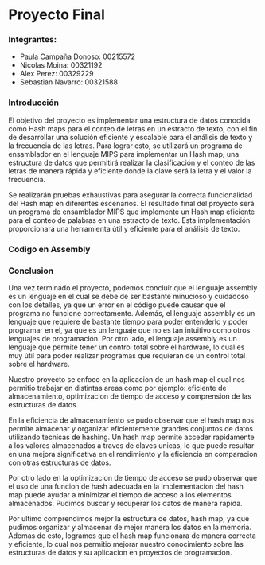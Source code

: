# Proyecto Final 

### Integrantes:

- Paula Campaña Donoso: 00215572
- Nicolas Moina: 00321192
- Alex Perez: 00329229
- Sebastian Navarro: 00321588

### Introducción

El objetivo del proyecto es implementar una estructura de datos conocida como Hash maps para el conteo de letras en un estracto de texto, con el fin de desarrollar una solución eficiente y escalable para el análisis de texto y la frecuencia de las letras. Para lograr esto, se utilizará un programa de ensamblador en el lenguaje MIPS para implementar un Hash map, una estructura de datos que permitirá realizar la clasificación y el conteo de las letras de manera rápida y eficiente donde la clave será la letra y el valor la frecuencia.

Se realizarán pruebas exhaustivas para asegurar la correcta funcionalidad del Hash map en diferentes escenarios. El resultado final del proyecto será un programa de ensamblador MIPS que implemente un Hash map eficiente para el conteo de palabras en una estracto de texto. Esta implementación proporcionará una herramienta útil y eficiente para el análisis de texto.

### Codigo en Assembly


### Conclusion 

Una vez terminado el proyecto, podemos concluir que el lenguaje assembly es un lenguaje en el cual se debe de ser bastante minucioso y cuidadoso con los detalles, ya que un error en el código puede causar que el programa no funcione correctamente. Además, el lenguaje assembly es un lenguaje que requiere de bastante tiempo para poder entenderlo y poder programar en el, ya que es un lenguaje que no es tan intuitivo como otros lenguajes de programación. Por otro lado, el lenguaje assembly es un lenguaje que permite tener un control total sobre el hardware, lo cual es muy útil para poder realizar programas que requieran de un control total sobre el hardware.

Nuestro proyecto se enfoco en la aplicacion de un hash map el cual nos permitio trabajar en distintas areas como por ejemplo: eficiente de almacenamiento, optimizacion de tiempo de acceso y comprension de las estructuras de datos. 

En la eficiencia de almacenamiento se pudo observar que el hash map nos permite almacenar y organizar eficientemente grandes conjuntos de datos utilizando tecnicas de hashing. Un hash map permite acceder rapidamente a los valores almacenados a traves de claves unicas, lo que puede resultar en una mejora significativa en el rendimiento y la eficiencia en comparacion con otras estructuras de datos.

Por otro lado en la optimizacion de tiempo de acceso se pudo observar que el uso de una funcion de hash adecuada en la implementacion del hash map puede ayudar a minimizar el tiempo de acceso a los elementos almacenados. Pudimos buscar y recuperar los datos de manera rapida.

Por ultimo comprendimos mejor la estructura de datos, hash map, ya que pudimos organizar y almacenar de mejor manera los datos en la memoria. Ademas de esto, logramos que el hash map funcionara de manera correcta y eficiente, lo cual nos permitio mejorar nuestro conocimiento sobre las estructuras de datos y su aplicacion en proyectos de programacion.
